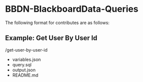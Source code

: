 # BBDN-BlackboardData-Queries

The following format for contributes are as follows:

## Example: Get User By User Id
/get-user-by-user-id
- variables.json
- query.sql
- output.json
- README.md
